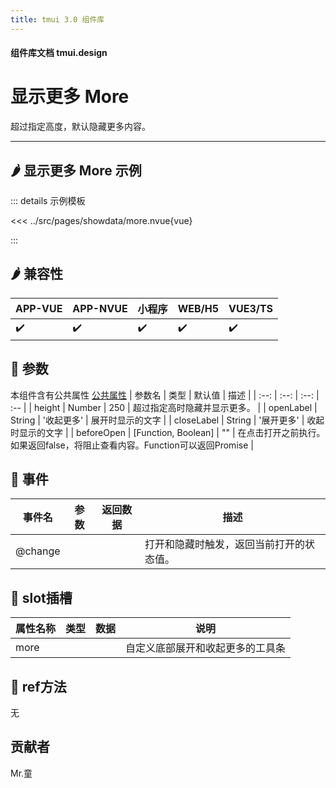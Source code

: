 ```yaml
---
title: tmui 3.0 组件库
---
```


<script setup>
import webview from '../components/mobileWebview.vue'
</script>

#### 组件库文档 tmui.design

# 显示更多 More
超过指定高度，默认隐藏更多内容。

---

## :hot_pepper: 显示更多 More 示例

<webview url="https://tmui.design/h5/#/pages/showdata/more"></webview>

::: details 示例模板

<<< ../src/pages/showdata/more.nvue{vue}

:::

## :hot_pepper: 兼容性

| APP-VUE | APP-NVUE | 小程序 | WEB/H5 | VUE3/TS |
| --- | --- | --- | --- | --- |
| :heavy_check_mark: | :heavy_check_mark: | :heavy_check_mark: | :heavy_check_mark: | :heavy_check_mark: |

## :seedling: 参数
本组件含有公共属性 [公共属性](/doc/spec/组件公共样式.md)
| 参数名 | 类型 | 默认值 | 描述 |
| :--: | :--: | :--: | :-- |
| height | Number | 250 | 超过指定高时隐藏并显示更多。 |
| openLabel | String | '收起更多' | 展开时显示的文字 |
| closeLabel | String | '展开更多' | 收起时显示的文字 |
| beforeOpen | [Function, Boolean] | "" | 在点击打开之前执行。如果返回false，将阻止查看内容。Function可以返回Promise |

## :rose: 事件
| 事件名 | 参数 | 返回数据 | 描述 |
| --- | --- | --- | --- |
| @change |  |  | 打开和隐藏时触发，返回当前打开的状态值。 |

## :corn: slot插槽
| 属性名称 | 类型 | 数据 | 说明 |
| --- | --- | --- | --- |
| more |  |  | 自定义底部展开和收起更多的工具条 |

## :green_salad: ref方法
无

## 贡献者
Mr.童